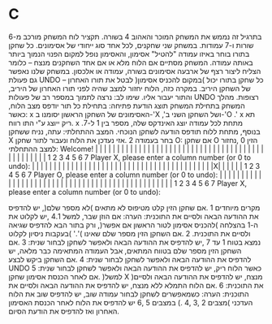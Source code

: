 # C
 

בתרגיל זה נממש את המשחק המוכר והאהוב 4 בשורה.
תקציר
לוח המשחק מורכב מ-6 שורות ו-7 עמודות. במשחק שני שחקנים, לכל אחד סוג ייחודי של אסימונים. כל
שחקן בתורו בוחר באיזו עמודה "להטיל" אסימון, והאסימון נופל למקום הפנוי הנמוך ביותר באותה עמודה.
המשחק מסתיים אם הלוח מלא או אם אחד השחקנים מנצח – כלומר הצליח ליצור רצף של ארבעה
אסימונים בשורה, עמודה או אלכסון.
במשחק שלנו נאפשר גם פעולת UNDO – כל שחקן בתורו יכול )במקום להכניס אסימון( לבטל את תורו
האחרון של השחקן היריב. במקרה כזה, הלוח יחזור למצב שהיה לפני תורו האחרון של היריב, והתור יעבור
אליו. שימו לב: נרצה לתמוך במספר רב של פעולות UNDO רצופות.
מהלך המשחק
בתחילת המשחק תוצג הודעת פתיחה:
בתחילת כל תור יודפס מצב הלוח, כאשר:
x האסימונים של השחקן הראשון יסומנו ב-'X ,'ושל השחקן השני ב-'O .'
x תא ריק ייוצג ע"י התו רווח.
x מתחת לכל עמודה יוצג האינדקס שלה, מספר בין 1 ל-7.
בנוסף, מתחת ללוח תודפס הודעה לשחקן הנוכחי.
המצב ההתחלתי:
עתה, נניח ששחקן X בחר בעמודה 2 .אזי נעדכן את הלוח ונעבור לתור שחקן O:
אם שחקן O הזין 0 ,נחזור למצב ההתחלתי:
Welcome!
| | | | | | | |
| | | | | | | |
| | | | | | | |
| | | | | | | |
| | | | | | | |
| | | | | | | |
1 2 3 4 5 6 7
Player X, please enter a column number (or 0 to undo):
| | | | | | | |
| | | | | | | |
| | | | | | | |
| | | | | | | |
| | | | | | | |
| |X| | | | | |
1 2 3 4 5 6 7
Player O, please enter a column number (or 0 to undo):
| | | | | | | |
| | | | | | | |
| | | | | | | |
| | | | | | | |
| | | | | | | |
| | | | | | | |
1 2 3 4 5 6 7
Player X, please enter a column number (or 0 to undo):




מקרים מיוחדים
1 .אם שחקן הזין קלט מטיפוס לא מתאים )לא מספר שלם(, יש להדפיס את ההודעה הבאה ולסיים את
התוכנית:
הערה: אם הוזן שבר, למשל 4.1 ,יש לקלוט את ה-1 בהצלחה )להכניס אסימון לטור הראשון אם אפשר(,
ורק בתור הבא להדפיס שגיאה )בעקבות ניסיון לקלוט '.'( ולסיים את התוכנית.
2 .אם השחקן הזין מספר שלם שאינו נמצא בטוח 1 עד 7 ,יש להדפיס את ההודעה הבאה ולאפשר לשחקן
לבחור שנית:
3 .אם השחקן הזין מספר שלם בטווח המתאים, אבל העמודה המתאימה כבר מלאה, יש להדפיס את
ההודעה הבאה ולאפשר לשחקן לבחור שנית:
4 .אם השחקן ביקש לבצע UNDO כאשר הלוח ריק, יש להדפיס את ההודעה הבאה ולאפשר לשחקן לבחור
שנית:
5 .אם לאחר הכנסת אסימון שחקן )למשל X )מנצח, יש להדפיס את ההודעה הבאה ולסיים את התוכנית:
6 .אם הלוח התמלא ללא מנצח, יש להדפיס את ההודעה הבאה ולסיים את התוכנית:
הערה: כשמאפשרים לשחקן לבחור עמודה שוב, יש להדפיס שוב את הלוח העדכני )מצבים 2 ,3 ,4 .)
במצבים 5 ,6 יש להדפיס את הלוח לאחר הכנסת האסימון האחרון ואז להדפיס את הודעת הסיום.
